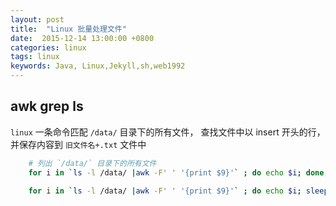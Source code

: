 ```yaml
---
layout: post
title:  "Linux 批量处理文件"
date:  2015-12-14 13:00:00 +0800
categories: linux
tags: linux
keywords: Java, Linux,Jekyll,sh,web1992
---
```


## awk grep ls

`linux` 一条命令匹配 `/data/` 目录下的所有文件，
查找文件中以 insert 开头的行，并保存内容到 `旧文件名+.txt` 文件中

<!--truncate-->

```sh
	# 列出 `/data/` 目录下的所有文件
	for i in `ls -l /data/ |awk -F' ' '{print $9}'` ; do echo $i; done;

	for i in `ls -l /data/ |awk -F' ' '{print $9}'` ; do echo $i; sleep 1; grep -i ^insert $i  > $i'.txt';  done;
```
